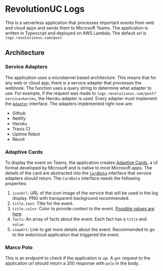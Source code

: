 # RevolutionUC Logs

This is a serverless application that processes important events from web and cloud apps and sends them to Microsoft Teams.
The application is written in Typescript and deployed on AWS Lambda. The default url is `logs.revolutionuc.com/post`

## Architecture

### Service Adapters
The application uses a microkernel based architecture. This means that for any web or cloud app, there is a service adapter that processes the webhook.
The function uses a query string to determine what adapter to use. For example, if the request was made to `logs.revolutionuc.com/post?service=heroku`, the Heroku adapter is used.
Every adapter must implement the [`Adapter`](https://github.com/RevolutionUC/revolutionuc-logs/blob/master/adapters/adapter.ts) interface.
The adapters implemented right now are:
* Github
* Netlify
* Heroku
* Travis CI
* Uptime Robot
* Revvit

### Adaptive Cards
To display the event on Teams, the application creates [Adaptive Cards](https://adaptivecards.io), a UI format developed by Microsoft and is native to most Microsoft apps.
The details of the card are abstracted into the [`CardData`](https://github.com/RevolutionUC/revolutionuc-logs/blob/master/card/card.ts#L3) interface that service adapters should return.
The `CardData` interface needs the following properties:
1. `iconUrl`: URL of the icon image of the service that will be used in the log display. PNG with transparent background recommended.
2. `title.text`: Title for the event.
3. `title.color`: Color to provide context to the event. [Possible values are here](https://github.com/RevolutionUC/revolutionuc-logs/blob/master/card/card.ts#L1)
4. `facts`: An array of facts about the event. Each fact has a `title` and `value`.
5. `viewUrl`: Link to get more details about the event. Recommended to go to the web/cloud application that triggered the event.

### Marco Polo
This is an endpoint to check if the application is up. A `get` request to the application url should return a 200 response with `polo` in the body.
